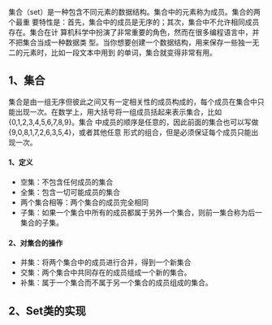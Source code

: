集合（set）是一种包含不同元素的数据结构。集合中的元素称为成员。集合的两个最重 要特性是：首先，集合中的成员是无序的；其次，集合中不允许相同成员存在。集合在计 算机科学中扮演了非常重要的角色，然而在很多编程语言中，并不把集合当成一种数据类 型。当你想要创建一个数据结构，用来保存一些独一无二的元素时，比如一段文本中用到 的单词，集合就变得非常有用。

## 1、集合
集合是由一组无序但彼此之间又有一定相关性的成员构成的，每个成员在集合中只能出现一次。在数学上，用大括号将一组成员括起来表示集合，比如 {0,1,2,3,4,5,6,7,8,9}。集合 中成员的顺序是任意的，因此前面的集合也可以写做 {9,0,8,1,7,2,6,3,5,4}，或者其他任意 形式的组合，但是必须保证每个成员只能出现一次。
#### 1、定义
- 空集：不包含任何成员的集合
- 全集：包含一切可能成员的集合
- 两个集合相等：两个集合的成员完全相同
- 子集：如果一个集合中所有的成员都属于另外一个集合，则前一集合称为后一集合的子集。
#### 2、对集合的操作
- 并集：将两个集合中的成员进行合并，得到一个新集合
- 交集：两个集合中共同存在的成员组成一个新的集合。
- 补集：属于一个集合而不属于另一个集合的成员组成的集合。
## 2、Set类的实现

